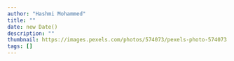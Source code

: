 ```yaml
---
author: "Hashmi Mohammed"
title: ""
date: new Date()
description: ""
thumbnail: https://images.pexels.com/photos/574073/pexels-photo-574073.jpeg
tags: []
---
```

